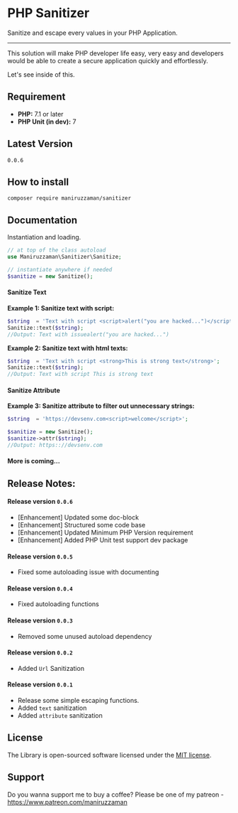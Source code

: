 # PHP Sanitizer

Sanitize and escape every values in your PHP Application.

---


This solution will make PHP developer life easy, very easy and developers would be able to create a secure application quickly and effortlessly.

Let's see inside of this.


## Requirement
- **PHP:** 7.1 or later
- **PHP Unit (in dev):** 7


## Latest Version
`0.0.6`


## How to install

```shell
composer require maniruzzaman/sanitizer
```

## Documentation

Instantiation and loading.
```php
// at top of the class autoload
use Maniruzzaman\Sanitizer\Sanitize;

// instantiate anywhere if needed
$sanitize = new Sanitize();
```

#### Sanitize Text

**Example 1: Sanitize text with script:**
```php
$string  = 'Text with script <script>alert("you are hacked...")</script>';
Sanitize::text($string);
//Output: Text with issuealert("you are hacked...")
```


**Example 2: Sanitize text with html texts:**
```php
$string  = 'Text with script <strong>This is strong text</strong>';
Sanitize::text($string);
//Output: Text with script This is strong text
```

#### Sanitize Attribute

**Example 3: Sanitize attribute to filter out unnecessary strings:**
```php
$string  = 'https://devsenv.com<script>welcome</script>';

$sanitize = new Sanitize();
$sanitize->attr($string);
//Output: https:://devsenv.com
```

#### More is coming...

## Release Notes:

#### Release version `0.0.6`
- [Enhancement] Updated some doc-block
- [Enhancement] Structured some code base
- [Enhancement] Updated Minimum PHP Version requirement
- [Enhancement] Added PHP Unit test support dev package

#### Release version `0.0.5`
- Fixed some autoloading issue with documenting

#### Release version `0.0.4`
- Fixed autoloading functions

#### Release version `0.0.3`
- Removed some unused autoload dependency

#### Release version `0.0.2`
- Added `Url` Sanitization


#### Release version `0.0.1`
- Release some simple escaping functions.
- Added `text` sanitization
- Added `attribute` sanitization

## License
The Library is open-sourced software licensed under the <a href="https://opensource.org/licenses/MIT">MIT license</a>.

## Support
Do you wanna support me to buy a coffee? Please be one of my patreon -
https://www.patreon.com/maniruzzaman
